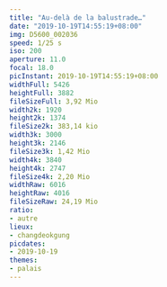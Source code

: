 ```yaml
---
title: "Au-delà de la balustrade…"
date: "2019-10-19T14:55:19+08:00"
img: D5600_002036
speed: 1/25 s
iso: 200
aperture: 11.0
focal: 18.0
picInstant: 2019-10-19T14:55:19+08:00
widthFull: 5426
heightFull: 3882
fileSizeFull: 3,92 Mio
width2k: 1920
height2k: 1374
fileSize2k: 383,14 kio
width3k: 3000
height3k: 2146
fileSize3k: 1,42 Mio
width4k: 3840
height4k: 2747
fileSize4k: 2,20 Mio
widthRaw: 6016
heightRaw: 4016
fileSizeRaw: 24,19 Mio
ratio:
- autre
lieux:
- changdeokgung
picdates:
- 2019-10-19
themes:
- palais
---
```


